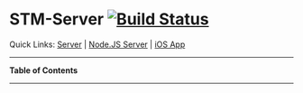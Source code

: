 # STM-Server [![Build Status](https://travis-ci.com/k3zi/STM-Server.svg?token=gKfozS7CKh23NEAzKfWg&branch=master)](https://travis-ci.com/k3zi/STM-Server)

Quick Links: [Server][0]  |  [Node.JS Server][1]  |  [iOS App][2] 

----

**Table of Contents**

----

[0]: https://github.com/k3zi/STM-Server
[1]: https://github.com/k3zi/STM-Server/blob/master/new/api/server.js
[2]: https://github.com/k3zi/STM
